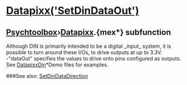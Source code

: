 # [Datapixx('SetDinDataOut')](Datapixx-SetDinDataOut) 
## [Psychtoolbox](Pyschtoolbox)&#8250;[Datapixx](Datapixx).{mex*} subfunction


Although DIN is primarily intended to be a digital \_input\_ system, it is  
possible to turn around these I/Os, to drive outputs at up to 3.3V.  
-"dataOut" specifies the values to drive onto pins configured as outputs.  
See [DatapixxDin](DatapixxDin)\*Demo files for examples.  
  


###See also:
[SetDinDataDirection](Datapixx-SetDinDataDirection)
